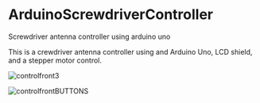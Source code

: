 # ArduinoScrewdriverController
Screwdriver antenna controller using arduino uno

This is a crewdriver antenna controller using and Arduino Uno, LCD shield, and a stepper motor control.

![controlfront3](https://user-images.githubusercontent.com/7970358/217324047-f3a438e5-11b6-4c99-b343-dab522a5c310.png)

![controlfrontBUTTONS](https://user-images.githubusercontent.com/7970358/217327564-6ee763c5-996c-4cb7-8609-0c55eec890eb.png)
